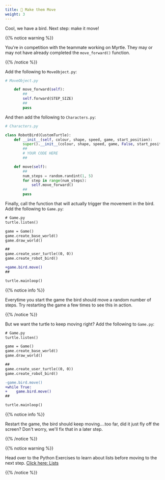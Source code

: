 ```yaml
---
title: 🏃 Make them Move
weight: 3
---
```


Cool, we have a bird.
Next step: make it move!

{{% notice warning %}}

You're in competition with the teammate working on Myrtle. They may or may not have already completed the `move_forward()` function.

{{% /notice %}}

Add the following to `MoveObject.py`:

```python
# MoveObject.py

    def move_forward(self):
        ##
        self.forward(STEP_SIZE)
        ##
        pass
```

And then add the following to `Characters.py`:

```python
# Characters.py

class RobotBird(CustomTurtle):
    def __init__(self, colour, shape, speed, game, start_position):
        super().__init__(colour, shape, speed, game, False, start_position)
        ##
        # YOUR CODE HERE
        ##

    def move(self):
        ##
        num_steps = random.randint(1, 5)
        for step in range(num_steps):
            self.move_forward()
        ##
        pass
```

Finally, call the function that will actually trigger the movement in the bird.
Add the following to `Game.py`:

```diff
# Game.py
turtle.listen()

game = Game()
game.create_base_world()
game.draw_world()

##
game.create_user_turtle((0, 0))
game.create_robot_bird()

+game.bird.move()
##

turtle.mainloop()
```

{{% notice info %}}

Everytime you start the game the bird should move a random number of steps.
Try restarting the game a few times to see this in action.

{{% /notice %}}

But we want the turtle to keep moving right?
Add the following to `Game.py`:

```diff
# Game.py
turtle.listen()

game = Game()
game.create_base_world()
game.draw_world()

##
game.create_user_turtle((0, 0))
game.create_robot_bird()

-game.bird.move()
+while True:
+    game.bird.move()
##

turtle.mainloop()
```

{{% notice info %}}

Restart the game, the bird should keep moving....too far, did it just fly off the screen?
Don't worry, we'll fix that in a later step.

{{% /notice %}}

{{% notice warning %}}

Head over to the Python Exercises to learn about lists before moving to the next step. [Click here: Lists](../../exercises/lists)

{{% /notice %}}
